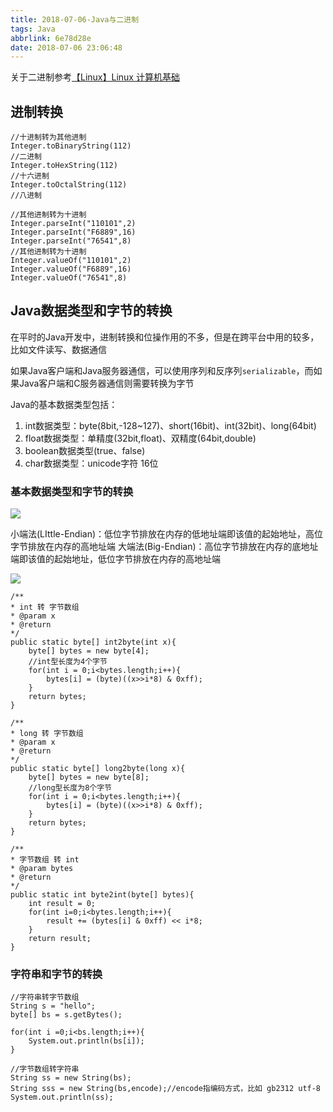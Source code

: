 ```yaml
---
title: 2018-07-06-Java与二进制
tags: Java
abbrlink: 6e78d28e
date: 2018-07-06 23:06:48
---
```




关于二进制参考[【Linux】Linux 计算机基础](https://fengrenxiaoli.github.io/post/2feeae2.html)


## 进制转换
```
//十进制转为其他进制
Integer.toBinaryString(112)
//二进制
Integer.toHexString(112)
//十六进制
Integer.toOctalString(112)
//八进制

//其他进制转为十进制
Integer.parseInt("110101",2)
Integer.parseInt("F6889",16)
Integer.parseInt("76541",8)
//其他进制转为十进制
Integer.valueOf("110101",2)
Integer.valueOf("F6889",16)
Integer.valueOf("76541",8)
```

## Java数据类型和字节的转换
在平时的Java开发中，进制转换和位操作用的不多，但是在跨平台中用的较多，比如文件读写、数据通信

如果Java客户端和Java服务器通信，可以使用序列和反序列`serializable`，而如果Java客户端和C服务器通信则需要转换为字节



Java的基本数据类型包括：
1. int数据类型：byte(8bit,-128~127)、short(16bit)、int(32bit)、long(64bit)
2. float数据类型：单精度(32bit,float)、双精度(64bit,double)
3. boolean数据类型(true、false)
4. char数据类型：unicode字符 16位

### 基本数据类型和字节的转换

![](/img/IMG168.png)

小端法(LIttle-Endian)：低位字节排放在内存的低地址端即该值的起始地址，高位字节排放在内存的高地址端
大端法(Big-Endian)：高位字节排放在内存的底地址端即该值的起始地址，低位字节排放在内存的高地址端


![](/img/IMG169.png)

```
/**
* int 转 字节数组
* @param x
* @return
*/
public static byte[] int2byte(int x){
    byte[] bytes = new byte[4];
    //int型长度为4个字节
    for(int i = 0;i<bytes.length;i++){
        bytes[i] = (byte)((x>>i*8) & 0xff);
    }
    return bytes;
}

/**
* long 转 字节数组
* @param x
* @return
*/
public static byte[] long2byte(long x){
    byte[] bytes = new byte[8];
    //long型长度为8个字节
    for(int i = 0;i<bytes.length;i++){
        bytes[i] = (byte)((x>>i*8) & 0xff);
    }
    return bytes;
}

/**
* 字节数组 转 int
* @param bytes
* @return
*/
public static int byte2int(byte[] bytes){
    int result = 0;
    for(int i=0;i<bytes.length;i++){
        result += (bytes[i] & 0xff) << i*8;
    }
    return result;
}
```

### 字符串和字节的转换

```
//字符串转字节数组
String s = "hello";
byte[] bs = s.getBytes();

for(int i =0;i<bs.length;i++){
    System.out.println(bs[i]);
}

//字节数组转字符串
String ss = new String(bs);
String sss = new String(bs,encode);//encode指编码方式，比如 gb2312 utf-8
System.out.println(ss);
```
